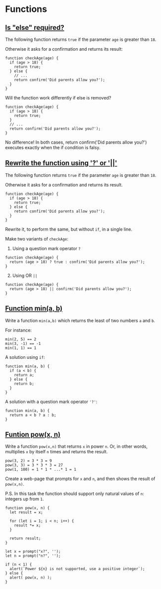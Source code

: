 # Functions

## [Is "else" required?](https://javascript.info/function-basics#is-else-required)

The following function returns ```true``` if the parameter ```age``` is greater than ```18```.

Otherwise it asks for a confirmation and returns its result:

```
function checkAge(age) {
  if (age > 18) {
    return true;
  } else {
    // ...
    return confirm('Did parents allow you?');
  }
}
```

Will the function work differently if else is removed?

```
function checkAge(age) {
  if (age > 18) {
    return true;
  }
  // ...
  return confirm('Did parents allow you?');
}
```

No difference! In both cases, return confirm('Did parents allow you?') executes exactly when the if condition is falsy.


## [Rewrite the function using '?' or '||'](https://javascript.info/function-basics#rewrite-the-function-using-or)

The following function returns ```true``` if the parameter ```age``` is greater than ```18```.

Otherwise it asks for a confirmation and returns its result.

```
function checkAge(age) {
  if (age > 18) {
    return true;
  } else {
    return confirm('Did parents allow you?');
  }
}
```

Rewrite it, to perform the same, but without ```if```, in a single line.

Make two variants of ```checkAge```:

1. Using a question mark operator ```?```
```
function checkAge(age) {
  return (age > 18) ? true : confirm('Did parents allow you?');
}
```

2. Using OR ```||```
```
function checkAge(age) {
  return (age > 18) || confirm('Did parents allow you?');
}
```


## [Function min(a, b)](https://javascript.info/function-basics#function-min-a-b)

Write a function ```min(a,b)``` which returns the least of two numbers ```a``` and ```b```.

For instance:
```
min(2, 5) == 2
min(3, -1) == -1
min(1, 1) == 1
```

A solution using ```if```:
```
function min(a, b) {
  if (a < b) {
    return a;
  } else {
    return b;
  }
}
```

A solution with a question mark operator ```'?'```:
```
function min(a, b) {
  return a < b ? a : b;
}
```


## [Funtion pow(x, n)](https://javascript.info/function-basics#function-pow-x-n)

Write a function ```pow(x,n)``` that returns ```x``` in power ```n```. Or, in other words, multiplies ```x``` by itself ```n``` times and returns the result.
```
pow(3, 2) = 3 * 3 = 9
pow(3, 3) = 3 * 3 * 3 = 27
pow(1, 100) = 1 * 1 * ...* 1 = 1
```
Create a web-page that prompts for ```x``` and ```n```, and then shows the result of ```pow(x,n)```.

P.S. In this task the function should support only natural values of ```n```: integers up from ```1```.

```
function pow(x, n) {
  let result = x;

  for (let i = 1; i < n; i++) {
    result *= x;
  }

  return result;
}

let x = prompt("x?", '');
let n = prompt("n?", '');

if (n < 1) {
  alert(`Power ${n} is not supported, use a positive integer`);
} else {
  alert( pow(x, n) );
}
```
